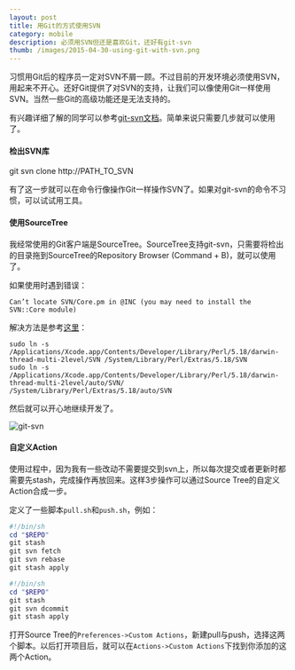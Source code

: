 ```yaml
---
layout: post
title: 用Git的方式使用SVN
category: mobile
description: 必须用SVN但还是喜欢Git，还好有git-svn
thumb: /images/2015-04-30-using-git-with-svn.png
---
```


习惯用Git后的程序员一定对SVN不屑一顾。不过目前的开发环境必须使用SVN，用起来不开心。还好Git提供了对SVN的支持，让我们可以像使用Git一样使用SVN。当然一些Git的高级功能还是无法支持的。

有兴趣详细了解的同学可以参考[git-svn文档](http://git-scm.com/docs/git-svn)。简单来说只需要几步就可以使用了。

#### 检出SVN库

git svn clone http://PATH_TO_SVN

有了这一步就可以在命令行像操作Git一样操作SVN了。如果对git-svn的命令不习惯，可以试试用工具。

#### 使用SourceTree

我经常使用的Git客户端是SourceTree。SourceTree支持git-svn，只需要将检出的目录拖到SourceTree的Repository Browser (Command + B)，就可以使用了。

如果使用时遇到错误：

```
Can’t locate SVN/Core.pm in @INC (you may need to install the SVN::Core module)
```

解决方法是参考[这里](http://blog.puhao.me/%E5%90%90%E6%A7%BD/OS-X-Yosemite(10.10)%E4%B8%8B%E6%97%A0%E6%B3%95%E4%BD%BF%E7%94%A8git-svn%E8%A7%A3%E5%86%B3%E6%96%B9%E6%B3%95/)：

```
sudo ln -s /Applications/Xcode.app/Contents/Developer/Library/Perl/5.18/darwin-thread-multi-2level/SVN /System/Library/Perl/Extras/5.18/SVN
sudo ln -s /Applications/Xcode.app/Contents/Developer/Library/Perl/5.18/darwin-thread-multi-2level/auto/SVN/ /System/Library/Perl/Extras/5.18/auto/SVN
```

然后就可以开心地继续开发了。

![git-svn](//dn-johnwong.qbox.me/images/2015-04-30-using-git-with-svn.png)

#### 自定义Action

使用过程中，因为我有一些改动不需要提交到svn上，所以每次提交或者更新时都需要先stash，完成操作再放回来。这样3步操作可以通过Source Tree的自定义Action合成一步。

定义了一些脚本`pull.sh`和`push.sh`，例如：

```PowerShell
#!/bin/sh
cd "$REPO"
git stash
git svn fetch
git svn rebase
git stash apply
```

```PowerShell
#!/bin/sh
cd "$REPO"
git stash
git svn dcommit
git stash apply
```

打开Source Tree的`Preferences->Custom Actions`，新建pull与push，选择这两个脚本。以后打开项目后，就可以在`Actions->Custom Actions`下找到你添加的这两个Action。